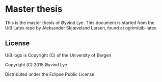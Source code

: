 ﻿# Master thesis

This is the master thesis of Øyvind Lye. This document is started from the UiB Latex repo by Aleksander Skjæveland Larsen, found at ogrim/uib-latex. 



## License

UiB logo is Copyright (C) of the University of Bergen

Copyright (C) 2015 Øyvind Lye

Distributed under the Eclipse Public License

